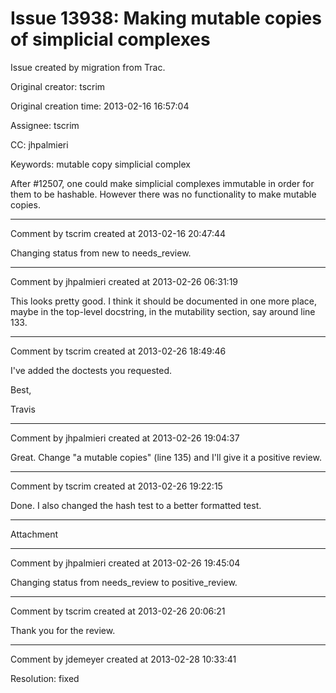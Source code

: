 # Issue 13938: Making mutable copies of simplicial complexes

Issue created by migration from Trac.

Original creator: tscrim

Original creation time: 2013-02-16 16:57:04

Assignee: tscrim

CC:  jhpalmieri

Keywords: mutable copy simplicial complex

After #12507, one could make simplicial complexes immutable in order for them to be hashable. However there was no functionality to make mutable copies.


---

Comment by tscrim created at 2013-02-16 20:47:44

Changing status from new to needs_review.


---

Comment by jhpalmieri created at 2013-02-26 06:31:19

This looks pretty good. I think it should be documented in one more place, maybe in the top-level docstring, in the mutability section, say around line 133.


---

Comment by tscrim created at 2013-02-26 18:49:46

I've added the doctests you requested.

Best,

Travis


---

Comment by jhpalmieri created at 2013-02-26 19:04:37

Great. Change "a mutable copies" (line 135) and I'll give it a positive review.


---

Comment by tscrim created at 2013-02-26 19:22:15

Done. I also changed the hash test to a better formatted test.


---

Attachment


---

Comment by jhpalmieri created at 2013-02-26 19:45:04

Changing status from needs_review to positive_review.


---

Comment by tscrim created at 2013-02-26 20:06:21

Thank you for the review.


---

Comment by jdemeyer created at 2013-02-28 10:33:41

Resolution: fixed
